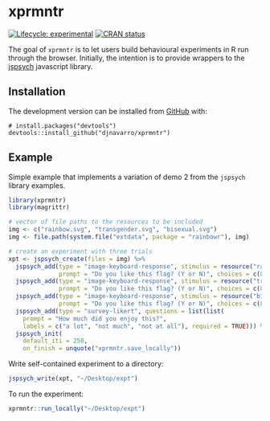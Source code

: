 
<!-- README.md is generated from README.Rmd. Please edit that file -->

# xprmntr

<!-- badges: start -->

[![Lifecycle:
experimental](https://img.shields.io/badge/lifecycle-experimental-orange.svg)](https://www.tidyverse.org/lifecycle/#experimental)
[![CRAN
status](https://www.r-pkg.org/badges/version/xprmntr)](https://cran.r-project.org/package=xprmntr)
<!-- badges: end -->

The goal of `xprmntr` is to let users build behavioural experiments in R
run through the browser. Initially, the intention is to provide wrappers
to the [jspsych](https://www.jspsych.org/) javascript library.

## Installation

The development version can be installed from
[GitHub](https://github.com/) with:

    # install.packages("devtools")
    devtools::install_github("djnavarro/xprmntr")

## Example

Simple example that implements a variation of demo 2 from the `jspsych`
library examples.

``` r
library(xprmntr)
library(magrittr)

# vector of file paths to the resources to be included
img <- c("rainbow.svg", "transgender.svg", "bisexual.svg")
img <- file.path(system.file("extdata", package = "rainbowr"), img)

# create an experiment with three trials
xpt <- jspsych_create(files = img) %>%
  jspsych_add(type = "image-keyboard-response", stimulus = resource("rainbow.svg"),
              prompt = "Do you like this flag? (Y or N)", choices = c(89, 78)) %>%
  jspsych_add(type = "image-keyboard-response", stimulus = resource("transgender.svg"),
              prompt = "Do you like this flag? (Y or N)", choices = c(89, 78)) %>%
  jspsych_add(type = "image-keyboard-response", stimulus = resource("bisexual.svg"),
              prompt = "Do you like this flag? (Y or N)", choices = c(89, 78)) %>%
  jspsych_add(type = "survey-likert", questions = list(list(
    prompt = "How much did you enjoy this?",
    labels = c("a lot", "not much", "not at all"), required = TRUE))) %>%
  jspsych_init(
    default_iti = 250,
    on_finish = unquote("xprmntr.save_locally"))
```

Write self-contained experiment to a directory:

``` r
jspsych_write(xpt, "~/Desktop/expt")
```

To run the experiment:

``` r
xprmntr::run_locally("~/Desktop/expt")
```
